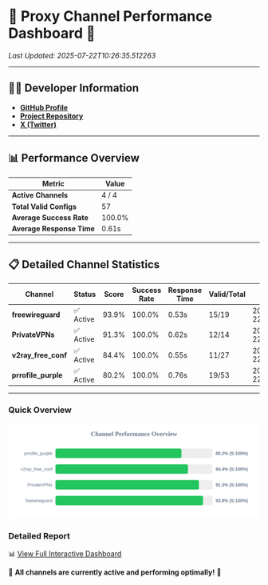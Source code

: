 # 🌟 Proxy Channel Performance Dashboard 🌟

_Last Updated: 2025-07-22T10:26:35.512263_

---

## 👩‍💻 Developer Information

- **[GitHub Profile](https://github.com/4n0nymou3)**  
- **[Project Repository](https://github.com/4n0nymou3/multi-proxy-config-fetcher)**  
- **[X (Twitter)](https://x.com/4n0nymou3)**  

---

## 📊 Performance Overview

| Metric                | Value       |
|-----------------------|-------------|
| **Active Channels**   | 4 / 4       |
| **Total Valid Configs** | 57          |
| **Average Success Rate** | 100.0%      |
| **Average Response Time** | 0.61s       |

---

## 📋 Detailed Channel Statistics

| Channel          | Status     | Score  | Success Rate | Response Time | Valid/Total | Last Success               |
|------------------|------------|--------|--------------|---------------|-------------|----------------------------|
| **freewireguard**  | ✅ Active  | 93.9%  | 100.0% | 0.53s         | 15/19       | 2025-07-22T10:26:35.510437 |
| **PrivateVPNs**  | ✅ Active  | 91.3%  | 100.0% | 0.62s         | 12/14       | 2025-07-22T10:26:34.946805 |
| **v2ray_free_conf**  | ✅ Active  | 84.4%  | 100.0% | 0.55s         | 11/27       | 2025-07-22T10:26:34.278291 |
| **prrofile_purple**  | ✅ Active  | 80.2%  | 100.0% | 0.76s         | 19/53       | 2025-07-22T10:26:33.645003 |

---

### Quick Overview
<div align="center">
  <a href="https://raw.githubusercontent.com/nullluser/NullRepo/refs/heads/main/assets/channel_stats_chart.svg">
    <img src="https://raw.githubusercontent.com/nullluser/NullRepo/refs/heads/main/assets/channel_stats_chart.svg" alt="Source Performance Statistics" width="800">
  </a>
</div>

### Detailed Report
📊 [View Full Interactive Dashboard](https://htmlpreview.github.io/?https://github.com/nullluser/NullRepo/blob/main/assets/performance_report.html)

🎉 **All channels are currently active and performing optimally!** 🎉
